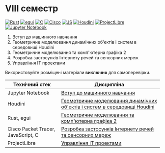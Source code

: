 # VIII семестр

[![Rust](https://img.shields.io/badge/Rust-fde7d5?style=for-the-badge&logo=rust&logoColor=black)](#)
[![egui](https://img.shields.io/badge/egui-222222?style=for-the-badge&logo=embarcadero&logoColor=white)](#)
[![C](https://img.shields.io/badge/C-7B8794?style=for-the-badge&logo=c&logoColor=white)](#)
[![Cisco](https://img.shields.io/badge/Cisco-162F53?style=for-the-badge&logo=cisco&logoColor=white)](#)
[![JS](https://img.shields.io/badge/JS-EFD81D?style=for-the-badge&logo=Javascript&logoColor=white)](#)
[![Houdini](https://img.shields.io/badge/Houdini-black?style=for-the-badge&logo=Houdini&logoColor=FF4713)](#)
[![ProjectLibre](https://img.shields.io/badge/ProjectLibre-black?style=for-the-badge&logo=openproject&logoColor=red)](#)
[![Jupyter Notebook](https://img.shields.io/badge/Jupyter-F37626?style=for-the-badge&logo=jupyter&logoColor=white)](#)

1. Вступ до машинного навчання
2. Геометричне моделювання динамічних об'єктів і систем в середовищі Houdini
3. Геометричне моделювання та комп'ютерна графіка 2
4. Розробка застосунків Інтернету речей та сенсорних мереж
5. Управління ІТ проектами

Використовуйте розміщені матеріали **виключно** для самоперевірки.


Технічний стек | Дисципліна
-------------- | ----------
Jupyter Notebook | [Вступ до машинного навчання](./Machine-Learning/)
Houdini | [Геометричне моделювання динамічних об'єктів і систем в середовищі Houdini](./Houdini/)
Rust, egui | [Геометричне моделювання та комп'ютерна графіка 2](./Computer-Graphics-2/)
Cisco Packet Tracer, JavaScript, C | [Розробка застосунків Інтернету речей та сенсорних мереж](./Internet-of-Things/)
ProjectLibre | [Управління ІТ проектами](./Project-Management/)